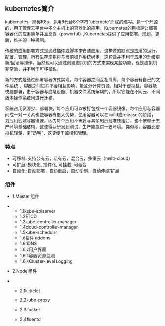 ## kubernetes简介

kubernetes，简称K8s，是用8代替8个字符“ubernete”而成的缩写。是一个开源的，用于管理云平台中多个主机上的容器化的应用，Kubernetes的目标是让部署容器化的应用简单并且高效（powerful）,Kubernetes提供了应用部署，规划，更新，维护的一种机制。

传统的应用部署方式是通过插件或脚本来安装应用。这样做的缺点是应用的运行、配置、管理、所有生存周期将与当前操作系统绑定，这样做并不利于应用的升级更新/回滚等操作，当然也可以通过创建虚拟机的方式来实现某些功能，但是虚拟机非常重，并不利于可移植性。

新的方式是通过部署容器方式实现，每个容器之间互相隔离，每个容器有自己的文件系统 ，容器之间进程不会相互影响，能区分计算资源。相对于虚拟机，容器能快速部署，由于容器与底层设施、机器文件系统解耦的，所以它能在不同云、不同版本操作系统间进行迁移。

容器占用资源少、部署快，每个应用可以被打包成一个容器镜像，每个应用与容器间成一对一关系也使容器有更大优势，使用容器可以在build或release 的阶段，为应用创建容器镜像，因为每个应用不需要与其余的应用堆栈组合，也不依赖于生产环境基础结构，这使得从研发到测试、生产能提供一致环境。类似地，容器比虚拟机轻量、更“透明”，这更便于监控和管理。

### 特点

* 可移植: 支持公有云，私有云，混合云，多重云（multi-cloud）
* 可扩展: 模块化, 插件化, 可挂载, 可组合
* 自动化: 自动部署，自动重启，自动复制，自动伸缩/扩展

### 组件

* 1.Master 组件

* * 1.1kube-apiserver
  * 1.2ETCD
  * 1.3kube-controller-manager
  * 1.4cloud-controller-manager
  * 1.5kube-scheduler
  * 1.6插件 addons
  * 1.6.1DNS
  * 1.6.2用户界面
  * 1.6.3容器资源监测
  * 1.6.4Cluster-level Logging
* 2.Node 组件
* * 2.1kubelet
  * 2.2kube-proxy
  * 2.3docker

  * 2.4fluentd



